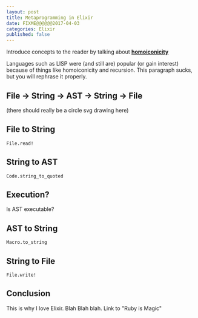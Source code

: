 ```yaml
---
layout: post
title: Metaprogramming in Elixir
date: FIXME@@@@@@2017-04-03
categories: Elixir
published: false
---
```


Introduce concepts to the reader by talking about [**homoiconicity**](https://en.wikipedia.org/wiki/Homoiconicity)

Languages such as LISP were (and still are) popular (or gain interest) because of things like homoiconicity and recursion. This paragraph sucks, but you will rephrase it properly.

## File -> String -> AST -> String -> File

(there should really be a circle svg drawing here)

## File to String

`File.read!`

## String to AST

`Code.string_to_quoted`

## Execution?

Is AST executable?

## AST to String

`Macro.to_string`

## String to File

`File.write!`

## Conclusion

This is why I love Elixir. Blah Blah blah. Link to "Ruby is Magic"